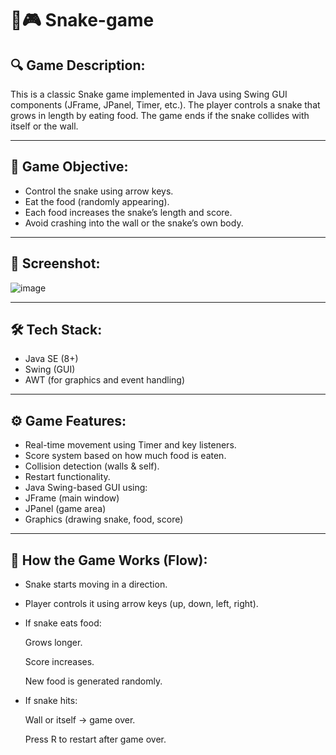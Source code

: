 # 🐍🎮 Snake-game

## 🔍 Game Description:
This is a classic Snake game implemented in Java using Swing GUI components (JFrame, JPanel, Timer, etc.). The player controls a snake that grows in length by eating food. The game ends if the snake collides with itself or the wall.

---

## 🎯 Game Objective:

- Control the snake using arrow keys.
- Eat the food (randomly appearing).
- Each food increases the snake’s length and score.
- Avoid crashing into the wall or the snake’s own body.

---

## 📸 Screenshot:

![image](https://github.com/user-attachments/assets/2c90dfe3-5f46-4f6b-90a7-a106d1be99d3)

---

## 🛠️ Tech Stack:

- Java SE (8+)
- Swing (GUI)
- AWT (for graphics and event handling)

---

## ⚙️ Game Features:

- Real-time movement using Timer and key listeners.
-  Score system based on how much food is eaten.
- Collision detection (walls & self).
- Restart functionality.
- Java Swing-based GUI using:
- JFrame (main window)
- JPanel (game area)
- Graphics (drawing snake, food, score)

---

## 📄 How the Game Works (Flow):

- Snake starts moving in a direction.
- Player controls it using arrow keys (up, down, left, right).

- If snake eats food:

   Grows longer.

   Score increases.

   New food is generated randomly.

- If snake hits:

   Wall or itself → game over.

   Press R to restart after game over.
